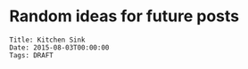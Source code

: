 # Random ideas for future posts
    Title: Kitchen Sink
    Date: 2015-08-03T00:00:00
    Tags: DRAFT

<!--

Chapter 1: The Way Houyhnhnms Compute
Introduction, Point of View, Simplicity

Chapter 2: Save Our Souls
Persistence, Automated. Orthogonal Persistence. Fractal Transience.


Chapter 3: Salvation


Chapter 4: They live!


Chapter 4: Minding Your Turtles.

"Full stack" developers: yet



Chapter 5: Transformation


CRDTs.

What happened to your data when you incompatibly modified a program?
Could some guiding principle help predict the answers to these and other questions?


Imaginary errors: they happen in a branch that is never merged into the "real" universe.
Or are expunged from it...
always jump into the "top" (bottom) universe and rebase reality.

Internal control vs external control.


having software run in multiple domains:
though Humans had several times invented "virtualization" which they were using heroic techniques
to implement in an awkward way that seemed to make people's life overall more miserable rather than less.



cult-of-dead


We discussed many hours, and eventually found that we could explain
the difference in approaches by a Houyhnhnm comput_ing_ system being a _live system_
based on the premise that the system stays always on
and evolves in internal interaction between machines and programmers,
whereas Human computer systems are [_cult of dead_](http://wiki.squeak.org/squeak/2950) systems
in programs never change then die taking all their data with them,
change happening as external commands from the programmer above.



By starting from the interactions and looking for general abstractions,
Houyhnhnms are able to provide a general solution
where Humans, starting from their devices and building only up
must implement a large variety of ad hoc tools.






That is because the basic premise of Human computer systems is that
change is external to programs, that it comes from Humans above,
in a one way command-and-obey interaction;
in Human computer systems,
programs are fixed entities that never change,
and any change requires that processes running the old programs must die,
taking all their data with them, to be replaced with new programs.
In other words, Human computer systems are
[_cult of dead_](http://wiki.squeak.org/squeak/2950) systems.
By contrast, Houyhnhnm computing systems are _live systems_,
where the code is not separate from the data,
but the two evolve together in a two-way interaction
with a Sentient being who isn't above but beside them.
Once again, this basic



We discussed many hours, and eventually found that we could explain
the difference in approaches by a Houyhnhnm comput_ing_ system being a _live system_
based on the premise that the system stays always on
and evolves in internal interaction between machines and programmers,


Ngnghm was interested in understanding how Human computer systems were or weren't implementing computing domains.
I was more interested in understanding how users of Houyhnhnm computing systems were dealing with a system that never forgot anything.



### Many sizes fit all


Human computer systems have an inordinate amount of mutually incompatible “libraries”
meant to deal with “file formats”, “serialization protocols”, “marshalling”, “markup languages”,
“interchange formats”, “memory layout”, “database schema”, “database servers”,
“query languages”, “object relational mapping”, “foreign function interface”, etc.
In each of these categories, the offering consists in plenty of software projects,
all of them mutually incompatible and somewhat fragile.


each and every piece of data will remain forever accessible using whichever algebraic data type you used at the level of abstraction you considered appropriate. For instance, you can declare explicitly opt some computations out of your default backup policies, with less frequent snapshots that aren’t replicated as thoroughly or with as strong distributed consistency requirements as are usual.



### Adding turtles below

Hence, Houyhnhnms don’t have any library to manage persistence. Instead, Houyhnhnms have a number of libraries to manage transience.

Not only does that make Houyhnhnm systems much simpler, it also guarantees forever interoperability of every single piece data with any future system, at whichever level of abstraction that data was defined. If you want your data to remain relevant to your future self, or to be usable by other people, etc., you still need to wisely choose suitable algebraic data types, to organize software into components with clean interfaces, to pick appropriate policies that lead to suitably performant implementations, to rely on suitable libraries.

Ngnghm hadn’t noticed at first this essential transience of all data in Human computer systems. Any and all of Human data may disappear at any time without notice. To prevent or mitigate this loss, Humans have to explicitly take extraordinary steps to save all kinds of data, regularly, with rigorous discipline. Each bit of data requires its own special steps to save and sometimes much harder to restore—if by a combination of bad luck yet good preparation some Humans lost their data but possessed some form of a backup. And that there exists no imaginable mechanism to restore data in a coherent way across several software or hardware components, making the restoration of a simple terminal user’s computer a hard task, and that of an actual live service a heroic feat.

Moreover, all data was bound to disappear eventually. Not only hardware, but also software, was often expected to be used until it failed, with no regular plan to transfer data to a replacement system until it had at least started to fail. Human applications are written in an extremely fragile way, where persistence and correctness are considered “non-functional” requirements and are dealt with as an afterthought. Therefore, it is expected that applications will crash, have a race condition with other applications, experience plain old bugs, or be subject to vulnerabilities, at which point users will irremediably lose configuration or session data, documents written or data entered. (Interestingly, while it is all too easy for data you care about to be deleted, yet it is very hard to make sure that some data you want forgotten is ever completely deleted.)

# Towers and Stacks




There is undo, but usually for a single operation or small number of operations during a single session; some applications maintain history, but it is optimized for data mining by spies, and useless to recover a usable session by users.

Humans have large and complex libraries to fake persistence on top of essential transience at every level. Houyhnhnms consider persistence a basic system property at every level, and have relatively simple libraries to escape into transience where performance or fine-grained semantics (or system bootstrap) calls for it. Humans have many devices that they connect into networks, where bits are copied. Houyhnhnms have a single system that they subdivide into domains, between which data is distributed (more like [Urbit](http://moronlab.blogspot.com/2010/01/urbit-functional-programming-from.html)).


Nothing in the world can take the place of persistence. Talent will not; nothing is more common than unsuccessful men with talent. Genius will not; unrewarded genius is almost a proverb. Education will not; the world is full of educated derelicts. Persistence and determination alone are omnipotent. The slogan 'Press On' has solved and always will solve the problems of the human race. — Calvin Coolidge

Sentient, Sapient, Sophont
Computer interface




Things we’d like to do but can’t


point of view
Orthogonal persistence… by default.
Infinite undo… by default.
Easy process migration, for everything.
Everything can be debugged
Delivering software as components, not applications (closest: browser plugins)
What others have done since

Low-Level Language
LLVM

Safe programming
ATS http://www.ats-lang.org/ has dependent and linear types
Idris, Agda: dependent types
Adam Chlipala

Safe Operating System
Coq: Adam Chlipala
Sing# (Spec#): Singularity
SPIN / Promela http://spinroot.com/spin/whatispin.html
Lisp: Symbolics Genera, TI Explorer
SML: Fox, ML/OS
OCaml: OpenMirage
Haskell: hOp, House, H, Kinetic, HLVM http://stackoverflow.com/questions/6638080/is-there-os-written-in-haskell
seL4


High-level language for system programming
ATS http://www.ats-lang.org/ has dependent and linear types
Rust http://www.rust-lang.org/ have linear types

Discussion groups for programming language design
LtU http://lambda-the-ultimate.org/
fonc@VPRI http://vpri.org/mailman/listinfo/fonc

Multi-language platforms
Racket
JVM
.NET

Orthogonal persistence
Eumel.
Most applications now know to save preferences without explicitly clicking save, and keep a recoverable backup of the file being edited even without explicit saving. But it’s expensively done by the programmer just for a few specific settings and data items.
“NoSQL” databases. And SQL back on top of them.

Reversible computing
Lenses
Benjamin Pierce’s Bidirectional Programming
Omniscient Debugging (ODB, elm-lang)

Metaprogramming
Most serious languages now provide some means to metaprogram
C++ has templates
Even Haskell has quasiquotations http://scrambledeggsontoast.github.io/2014/09/28/needle-announce/

Whole-system management
some progress in this direction: virtualization, systemd, NixOS, DisNix


Differential Programming
Huet’s zippers http://en.wikipedia.org/wiki/Zipper_%28data_structure%29
http://www.informatik.uni-marburg.de/~pgiarrusso/ILC/
http://www.umut-acar.org/self-adjusting-computation


Crucial things that no one is working on

First-class implementation.
Schema upgrade in an interactive system.
Types for code+data change.
A programming language that can handle both high-level and low-level aspects. Yet, see

Appendices / Draft

Fools ignore complexity; pragmatists suffer it; experts avoid it; geniuses remove it. — Alan Perlis

Bibliography

Better Stories, Better Languages http://fare.tunes.org/computing/bal2009.pdf
http://www.willamette.edu/~fruehr/haskell/evolution.html
http://homes.cs.washington.edu/~emina/
http://okmij.org/ftp/
http://www.ugcs.caltech.edu/~weel/lispm/genera-concepts.pdf



http://snapl.org/2015/cfp.html


-->
